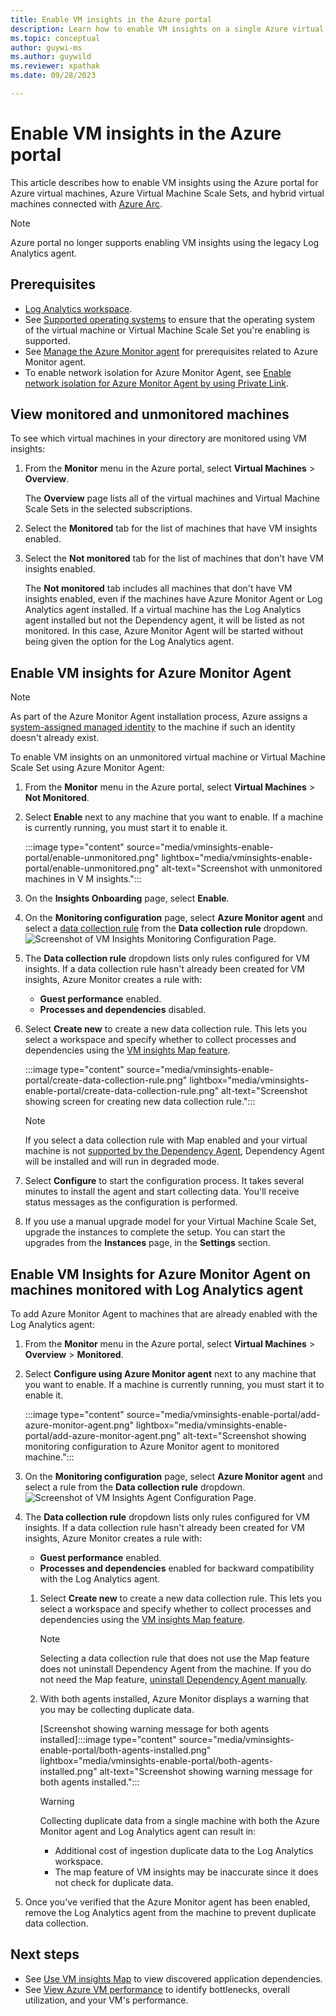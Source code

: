```yaml
---
title: Enable VM insights in the Azure portal
description: Learn how to enable VM insights on a single Azure virtual machine or Virtual Machine Scale Set using the Azure portal.
ms.topic: conceptual
author: guywi-ms
ms.author: guywild
ms.reviewer: xpathak
ms.date: 09/28/2023

---
```


# Enable VM insights in the Azure portal
This article describes how to enable VM insights using the Azure portal for Azure virtual machines, Azure Virtual Machine Scale Sets, and hybrid virtual machines connected with [Azure Arc](../../azure-arc/overview.md).

> [!NOTE]
> Azure portal no longer supports enabling VM insights using the legacy Log Analytics agent. 

## Prerequisites

- [Log Analytics workspace](../logs/quick-create-workspace.md).
- See [Supported operating systems](./vminsights-enable-overview.md#supported-operating-systems) to ensure that the operating system of the virtual machine or Virtual Machine Scale Set you're enabling is supported. 
- See [Manage the Azure Monitor agent](../agents/azure-monitor-agent-manage.md#prerequisites) for prerequisites related to Azure Monitor agent.
- To enable network isolation for Azure Monitor Agent, see [Enable network isolation for Azure Monitor Agent by using Private Link](../agents/azure-monitor-agent-private-link.md).

## View monitored and unmonitored machines

To see which virtual machines in your directory are monitored using VM insights:

1. From the **Monitor** menu in the Azure portal, select **Virtual Machines** > **Overview**. 

    The **Overview** page lists all of the virtual machines and Virtual Machine Scale Sets in the selected subscriptions. 

1. Select the **Monitored** tab for the list of machines that have VM insights enabled.
    
1. Select the **Not monitored** tab for the list of machines that don't have VM insights enabled. 

    The **Not monitored** tab includes all machines that don't have VM insights enabled, even if the machines have Azure Monitor Agent or Log Analytics agent installed. If a virtual machine has the Log Analytics agent installed but not the Dependency agent, it will be listed as not monitored. In this case, Azure Monitor Agent will be started without being given the option for the Log Analytics agent.

## Enable VM insights for Azure Monitor Agent
> [!NOTE]
> As part of the Azure Monitor Agent installation process, Azure assigns a [system-assigned managed identity](../../app-service/overview-managed-identity.md?tabs=portal%2chttp#add-a-system-assigned-identity) to the machine if such an identity doesn't already exist.

To enable VM insights on an unmonitored virtual machine or Virtual Machine Scale Set using Azure Monitor Agent:

1. From the **Monitor** menu in the Azure portal, select **Virtual Machines** > **Not Monitored**. 
 
1. Select **Enable** next to any machine that you want to enable. If a machine is currently running, you must start it to enable it.

    :::image type="content" source="media/vminsights-enable-portal/enable-unmonitored.png" lightbox="media/vminsights-enable-portal/enable-unmonitored.png" alt-text="Screenshot with unmonitored machines in V M insights.":::
 
1. On the **Insights Onboarding** page, select **Enable**. 
 
1. On the **Monitoring configuration** page, select **Azure Monitor agent** and select a [data collection rule](vminsights-enable-overview.md#data-collection-rule) from the **Data collection rule** dropdown. 
![Screenshot of VM Insights Monitoring Configuration Page.](media/vminsights-enable-portal/vm-insights-monitoring-configuration.png)

1.  The **Data collection rule** dropdown lists only rules configured for VM insights. If a data collection rule hasn't already been created for VM insights, Azure Monitor creates a rule with: 

    - **Guest performance** enabled.
    - **Processes and dependencies** disabled.
   1.  Select **Create new** to create a new data collection rule. This lets you select a workspace and specify whether to collect processes and dependencies using the [VM insights Map feature](vminsights-maps.md).

       :::image type="content" source="media/vminsights-enable-portal/create-data-collection-rule.png" lightbox="media/vminsights-enable-portal/create-data-collection-rule.png" alt-text="Screenshot showing screen for creating new data collection rule.":::

       > [!NOTE]
       > If you select a data collection rule with Map enabled and your virtual machine is not [supported by the Dependency Agent](../vm/vminsights-dependency-agent-maintenance.md), Dependency Agent will be installed and  will run in degraded mode.

1. Select **Configure** to start the configuration process. It takes several minutes to install the agent and start collecting data. You'll receive status messages as the configuration is performed.
 
1. If you use a manual upgrade model for your Virtual Machine Scale Set, upgrade the instances to complete the setup. You can start the upgrades from the **Instances** page, in the **Settings** section.

## Enable VM Insights for Azure Monitor Agent on machines monitored with Log Analytics agent

To add Azure Monitor Agent to machines that are already enabled with the Log Analytics agent: 

1. From the **Monitor** menu in the Azure portal, select **Virtual Machines** > **Overview** > **Monitored**.
 
1. Select **Configure using Azure Monitor agent** next to any machine that you want to enable. If a machine is currently running, you must start it to enable it.

    :::image type="content" source="media/vminsights-enable-portal/add-azure-monitor-agent.png" lightbox="media/vminsights-enable-portal/add-azure-monitor-agent.png" alt-text="Screenshot showing monitoring configuration to Azure Monitor agent to monitored machine.":::

1. On the **Monitoring configuration** page, select **Azure Monitor agent** and select a rule from the **Data collection rule** dropdown. 
![Screenshot of VM Insights Agent Configuration Page.](media/vminsights-enable-portal/enable-monitored-configure-azure-monitor-agent.png)


1. The **Data collection rule** dropdown lists only rules configured for VM insights. If a data collection rule hasn't already been created for VM insights, Azure Monitor creates a rule with: 

   - **Guest performance** enabled.
   - **Processes and dependencies** enabled for backward compatibility with the Log Analytics agent.
   1.  Select **Create new** to create a new data collection rule. This lets you select a workspace and specify whether to collect processes and dependencies using the [VM insights Map feature](vminsights-maps.md).

       > [!NOTE]
       > Selecting a data collection rule that does not use the Map feature does not uninstall Dependency Agent from the machine. If you do not need the Map feature, [uninstall Dependency Agent manually](../vm/vminsights-dependency-agent-maintenance.md#uninstall-dependency-agent).
   1.  With both agents installed, Azure Monitor displays a warning that you may be collecting duplicate data.

       [Screenshot showing warning message for both agents installed]:::image type="content" source="media/vminsights-enable-portal/both-agents-installed.png" lightbox="media/vminsights-enable-portal/both-agents-installed.png" alt-text="Screenshot showing warning message for both agents installed.":::

       > [!WARNING]
       > Collecting duplicate data from a single machine with both the Azure Monitor agent and Log Analytics agent can result in:
       > - Additional cost of ingestion duplicate data to the Log Analytics workspace.
       > - The map feature of VM insights may be inaccurate since it does not check for duplicate data.
           
1. Once you've verified that the Azure Monitor agent has been enabled, remove the Log Analytics agent from the machine to prevent duplicate data collection. 

## Next steps

* See [Use VM insights Map](vminsights-maps.md) to view discovered application dependencies. 
* See [View Azure VM performance](vminsights-performance.md) to identify bottlenecks, overall utilization, and your VM's performance.

